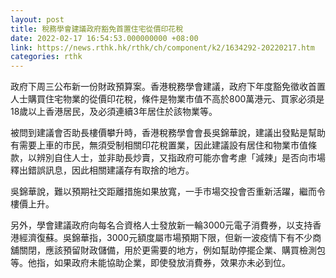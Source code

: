 ```yaml
---
layout: post
title: 稅務學會建議政府豁免首置住宅從價印花稅
date: 2022-02-17 16:54:53.000000000 +08:00
link: https://news.rthk.hk/rthk/ch/component/k2/1634292-20220217.htm
categories: rthk
---
```


政府下周三公布新一份財政預算案。香港稅務學會建議，政府下年度豁免徵收首置人士購買住宅物業的從價印花稅，條件是物業市值不高於800萬港元、買家必須是18歲以上香港居民，及必須連續3年居住於該物業等。

被問到建議會否助長樓價攀升時，香港稅務學會會長吳錦華說，建議出發點是幫助有需要上車的市民，無須受制相關印花稅置業，因此建議設有居住和物業市值條款，以辨別自住人士，並非助長炒賣，又指政府可能亦會考慮「減辣」是否向市場釋出錯誤訊息，因此相關建議存有取捨的地方。

吳錦華說，難以預期社交距離措施如果放寬，一手市場交投會否重新活躍，繼而令樓價上升。

另外，學會建議政府向每名合資格人士發放新一輪3000元電子消費券，以支持香港經濟復蘇。吳錦華指，3000元額度屬市場預期下限，但新一波疫情下有不少商舖關閉，應該預留財政儲備，用於更需要的地方，例如幫助停擺企業、購買檢測包等。他指，如果政府未能協助企業，即使發放消費券，效果亦未必到位。
